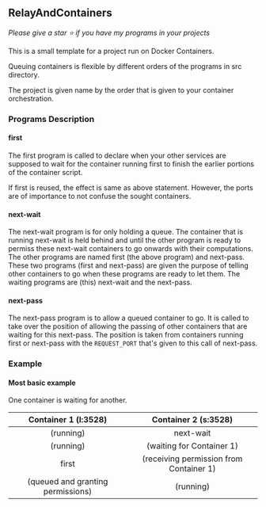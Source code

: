 ## RelayAndContainers

_Please give a star :star: if you have my programs in your projects_

This is a small template for a project run on Docker Containers.

Queuing containers is flexible by different orders of the programs in src directory.

The project is given name by the order that is given to your container orchestration.


### Programs Description

#### first

The first program is called to declare when your other services are supposed to wait for the container running first to finish the earlier portions of the container script.

If first is reused, the effect is same as above statement. However, the ports are of importance to not confuse the sought containers.

#### next-wait

The next-wait program is for only holding a queue. The container that is running next-wait is held behind and until the other program is ready to permiss these next-wait containers to go onwards with their computations. The other programs are named first (the above program) and next-pass. These two programs (first and next-pass) are given the purpose of telling other containers to go when these programs are ready to let them. The waiting programs are (this) next-wait and the next-pass.

#### next-pass

The next-pass program is to allow a queued container to go. It is called to take over the position of allowing the passing of other containers that are waiting for this next-pass. The position is taken from containers running first or next-pass with the `REQUEST_PORT` that's given to this call of next-pass.


### Example

#### Most basic example

One container is waiting for another.

| Container 1 (l:3528) | Container 2 (s:3528) |
|:---:|:---:|
| (running) | next-wait |
| (running) | (waiting for Container 1) |
| first | (receiving permission from Container 1) |
| (queued and granting permissions) | (running) |
